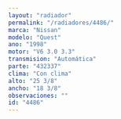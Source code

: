```yaml
---
layout: "radiador"
permalink: "/radiadores/4486/"
marca: "Nissan"
modelo: "Quest"
ano: "1998"
motor: "V6 3.0 3.3"
transmision: "Automática"
parte: "432337"
clima: "Con clima"
alto: "25 3/8"
ancho: "18 3/8"
observaciones: ""
id: "4486"
---
```


